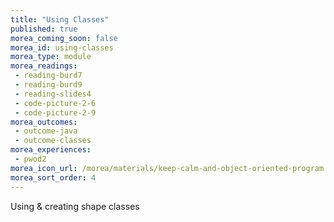 ```yaml
---
title: "Using Classes"
published: true
morea_coming_soon: false
morea_id: using-classes
morea_type: module
morea_readings:
 - reading-burd7
 - reading-burd9
 - reading-slides4
 - code-picture-2-6
 - code-picture-2-9
morea_outcomes:
 - outcome-java
 - outcome-classes
morea_experiences:
 - pwod2
morea_icon_url: /morea/materials/keep-calm-and-object-oriented-program.png
morea_sort_order: 4
---
```



Using & creating shape classes